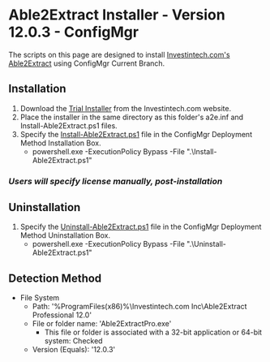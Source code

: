 # Able2Extract Installer - Version 12.0.3 - ConfigMgr

The scripts on this page are designed to install [Investintech.com's Able2Extract](https://www.investintech.com/products/desktop/) using ConfigMgr Current Branch.

## Installation

1. Download the [Trial Installer](https://www.investintech.com/download/InstallAble2ExtractPro.exe "InstallAble2ExtractPro.exe") from the Investintech.com website.
1. Place the installer in the same directory as this folder's a2e.inf and Install-Able2Extract.ps1 files.
1. Specify the [Install-Able2Extract.ps1](https://github.com/aentringer/CMAppScripts/raw/master/Able2Extract/Install-Able2Extract.ps1 "Install-Able2Extract.ps1") file in the ConfigMgr Deployment Method Installation Box.
    * powershell.exe -ExecutionPolicy Bypass -File ".\Install-Able2Extract.ps1"

### *Users will specify license manually, post-installation*

## Uninstallation

1. Specify the [Uninstall-Able2Extract.ps1](https://github.com/aentringer/CMAppScripts/raw/master/Able2Extract/Uninstall-Able2Extract.ps1 "Uninstall-Able2Extract.ps1") file in the ConfigMgr Deployment Method Uninstallation Box.
    * powershell.exe -ExecutionPolicy Bypass -File ".\Uninstall-Able2Extract.ps1"

## Detection Method

* File System
  * Path: '%ProgramFiles(x86)%\Investintech.com Inc\Able2Extract Professional 12.0'
  * File or folder name: 'Able2ExtractPro.exe'
    * This file or folder is associated with a 32-bit application or 64-bit system: Checked
  * Version (Equals): '12.0.3'
